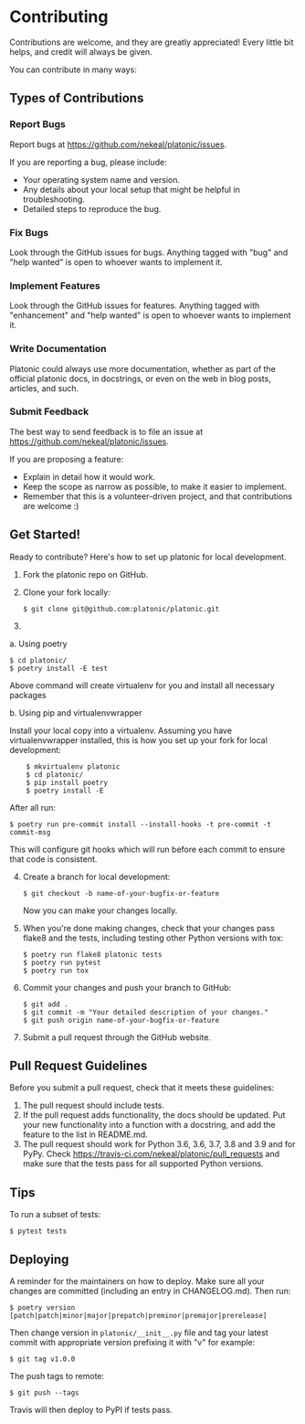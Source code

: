 Contributing
============

Contributions are welcome, and they are greatly appreciated! Every
little bit helps, and credit will always be given.

You can contribute in many ways:

Types of Contributions
----------------------

### Report Bugs

Report bugs at <https://github.com/nekeal/platonic/issues>.

If you are reporting a bug, please include:

-   Your operating system name and version.
-   Any details about your local setup that might be helpful in
    troubleshooting.
-   Detailed steps to reproduce the bug.

### Fix Bugs

Look through the GitHub issues for bugs. Anything tagged with "bug" and
"help wanted" is open to whoever wants to implement it.

### Implement Features

Look through the GitHub issues for features. Anything tagged with
"enhancement" and "help wanted" is open to whoever wants to implement
it.

### Write Documentation

Platonic could always use more documentation, whether as part of the
official platonic docs, in docstrings, or even on the web in blog posts,
articles, and such.

### Submit Feedback

The best way to send feedback is to file an issue at
<https://github.com/nekeal/platonic/issues>.

If you are proposing a feature:

-   Explain in detail how it would work.
-   Keep the scope as narrow as possible, to make it easier to
    implement.
-   Remember that this is a volunteer-driven project, and that
    contributions are welcome :)

Get Started!
------------

Ready to contribute? Here's how to set up platonic for local
development.

1.  Fork the platonic repo on GitHub.
2.  Clone your fork locally:

        $ git clone git@github.com:platonic/platonic.git

3.
  a. Using poetry

    $ cd platonic/
    $ poetry install -E test
Above command will create virtualenv for you and install all necessary packages

  b. Using pip and virtualenvwrapper

   Install your local copy into a virtualenv. Assuming you have
    virtualenvwrapper installed, this is how you set up your fork for
    local development:

        $ mkvirtualenv platonic
        $ cd platonic/
        $ pip install poetry
        $ poetry install -E

After all run:

    $ poetry run pre-commit install --install-hooks -t pre-commit -t commit-msg

This will configure git hooks which will run before each commit to ensure
that code is consistent.

4.  Create a branch for local development:

        $ git checkout -b name-of-your-bugfix-or-feature

    Now you can make your changes locally.

5.  When you're done making changes, check that your changes pass flake8
    and the tests, including testing other Python versions with tox:

        $ poetry run flake8 platonic tests
        $ poetry run pytest
        $ poetry run tox

6.  Commit your changes and push your branch to GitHub:

        $ git add .
        $ git commit -m "Your detailed description of your changes."
        $ git push origin name-of-your-bugfix-or-feature

7.  Submit a pull request through the GitHub website.

Pull Request Guidelines
-----------------------

Before you submit a pull request, check that it meets these guidelines:

1.  The pull request should include tests.
2.  If the pull request adds functionality, the docs should be updated.
    Put your new functionality into a function with a docstring, and add
    the feature to the list in README.md.
3.  The pull request should work for Python 3.6, 3.6, 3.7, 3.8 and 3.9 and
    for PyPy. Check
    <https://travis-ci.com/nekeal/platonic/pull_requests> and make sure
    that the tests pass for all supported Python versions.

Tips
----

To run a subset of tests:

    $ pytest tests

Deploying
---------

A reminder for the maintainers on how to deploy. Make sure all your
changes are committed (including an entry in CHANGELOG.md). Then run:

    $ poetry version [patch|patch|minor|major|prepatch|preminor|premajor|prerelease]
Then change version in `platonic/__init__.py` file and tag your latest commit with appropriate version prefixing it with "v"
for example:

    $ git tag v1.0.0

The push tags to remote:

    $ git push --tags

Travis will then deploy to PyPI if tests pass.
